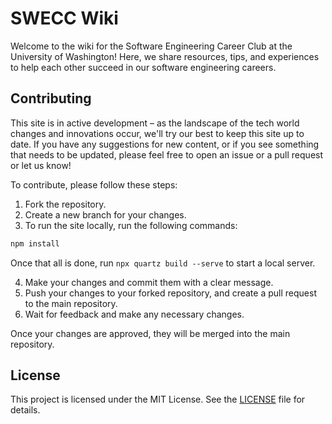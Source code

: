 # SWECC Wiki

Welcome to the wiki for the Software Engineering Career Club at the University of Washington!
Here, we share resources, tips, and experiences to help each other succeed in our software engineering careers.

## Contributing

This site is in active development – as the landscape of the tech world changes and innovations occur, we'll try our best to keep this site up to date. If you have any suggestions for new content, or if you see something that needs to be updated, please feel free to open an issue or a pull request or let us know!

To contribute, please follow these steps:

1. Fork the repository.
2. Create a new branch for your changes.
3. To run the site locally, run the following commands:
```bash
npm install
```
   Once that all is done, run `npx quartz build --serve` to start a local server.
   
4. Make your changes and commit them with a clear message.
5. Push your changes to your forked repository, and create a pull request to the main repository.
6. Wait for feedback and make any necessary changes.

Once your changes are approved, they will be merged into the main repository.

## License

This project is licensed under the MIT License. See the [LICENSE](LICENSE) file for details.
